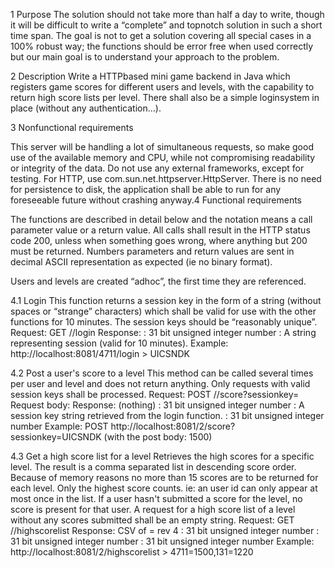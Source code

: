1 Purpose
The solution should not take more than half a day to write, though it will be difficult to write a “complete” and
top­notch solution in such a short time span. The goal is not to get a solution covering all special cases in a
100% robust way; the functions should be error free when used correctly but our main goal is to understand
your approach to the problem.

2 Description
Write a HTTP­based mini game back­end in Java which registers game scores for different users and levels,
with the capability to return high score lists per level. There shall also be a simple login­system in place
(without any authentication...).


3 Nonfunctional requirements

This server will be handling a lot of simultaneous requests, so make good use of the available
memory and CPU, while not compromising readability or integrity of the data.
Do not use any external frameworks, except for testing. For HTTP, use
com.sun.net.httpserver.HttpServer.
There is no need for persistence to disk, the application shall be able to run for any foreseeable
future without crashing anyway.4 Functional requirements

The functions are described in detail below and the notation <value> means a call parameter value or a
return value. All calls shall result in the HTTP status code 200, unless when something goes wrong, where
anything but 200 must be returned. Numbers parameters and return values are sent in decimal ASCII
representation as expected (ie no binary format).

Users and levels are created “ad­hoc”, the first time they are referenced.

4.1 Login
This function returns a session key in the form of a string (without spaces or “strange” characters) which
shall be valid for use with the other functions for 10 minutes. The session keys should be “reasonably
unique”.
Request: GET /<userid>/login
Response: <sessionkey>
<userid> : 31 bit unsigned integer number
<sessionkey> : A string representing session (valid for 10 minutes).
Example: http://localhost:8081/4711/login ­­> UICSNDK

4.2 Post a user's score to a level
This method can be called several times per user and level and does not return anything. Only requests with
valid session keys shall be processed.
Request: POST /<levelid>/score?sessionkey=<sessionkey>
Request body: <score>
Response: (nothing)
<levelid> : 31 bit unsigned integer number
<sessionkey> : A session key string retrieved from the login function.
<score> : 31 bit unsigned integer number
Example: POST http://localhost:8081/2/score?sessionkey=UICSNDK (with the post
body: 1500)

4.3 Get a high score list for a level
Retrieves the high scores for a specific level. The result is a comma separated list in descending score
order. Because of memory reasons no more than 15 scores are to be returned for each level. Only the
highest score counts. ie: an user id can only appear at most once in the list. If a user hasn't submitted a
score for the level, no score is present for that user. A request for a high score list of a level without any
scores submitted shall be an empty string.
Request: GET /<levelid>/highscorelist
Response: CSV of <userid>=<score>
rev 4<levelid> : 31 bit unsigned integer number
<score> : 31 bit unsigned integer number
<userid> : 31 bit unsigned integer number
Example: http://localhost:8081/2/highscorelist ­> 4711=1500,131=1220
